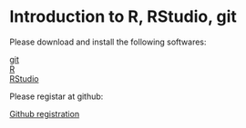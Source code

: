 # Introduction to R, RStudio, git

Please download and install the following softwares:  

[git](https://git-scm.com/)  
[R](https://cloud.r-project.org/)  
[RStudio](https://www.rstudio.com/products/rstudio/download/)  

Please registar at github:

[Github registration](https://github.com/)
